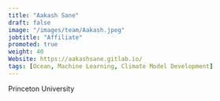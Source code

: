 ```yaml
---
title: "Aakash Sane"
draft: false
image: "/images/team/Aakash.jpeg"
jobtitle: "Affiliate"
promoted: true
weight: 40
Website: https://aakashsane.gitlab.io/
tags: [Ocean, Machine Learning, Climate Model Development]
---
```


Princeton University
